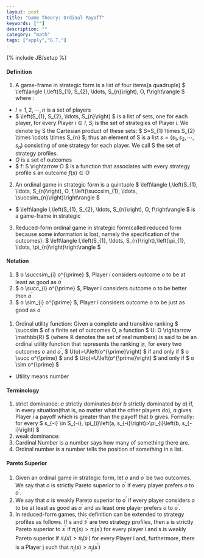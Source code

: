 ```yaml
---
layout: post
title: "Game Theory: Ordinal Payoff"
keywords: [""]
description: ""
category: "math"
tags: ["apply","G.T."]
---
```

{% include JB/setup %}


#### Definition
1. A game-frame in strategic form is a list of four items(a quadruple) $
\left\langle I,\left(S_{1}, S_{2}, \ldots, S_{n}\right), O, f\right\rangle
$ where :
- $I = {1,2,\cdots,n}$ is a set of players
- $
\left(S_{1}, S_{2}, \ldots, S_{n}\right)
$ is a list of sets, one for each player, for every Player $i \in I$, $S_i$ is
the set of strategies of Player $i$. We denote by S the Cartesian product of
these sets: $
S=S_{1} \times S_{2} \times \cdots \times S_{n}
$; thus an element of S is a list $s = (s_1,s_2,\cdots,s_n)$ consisting of one
strategy for each player. We call S the set of strategy profiles.
- $O$ is a set of outcomes
- $
f: S \rightarrow O
$ is a function that associates with every strategy profile s an outcome $f(s)
\in O$

2. An ordinal game in strategic form is a quintuple $
\left\langle I,\left(S_{1}, \ldots, S_{n}\right), O, f,\left(\succsim_{1},
\ldots, \succsim_{n}\right)\right\rangle
$
- $
\left\langle I,\left(S_{1}, S_{2}, \ldots, S_{n}\right), O, f\right\rangle
$ is a game-frame in strategic

3. Reduced-form ordinal game in strategic form(called reduced form because some information is lost,
   namely the specification of the outcomes): $
   \left\langle I,\left(S_{1}, \ldots, S_{n}\right),\left(\pi_{1}, \ldots,
   \pi_{n}\right)\right\rangle
   $

#### Notation
1. $
o \succsim_{i} o^{\prime}
$, Player $i$ considers outcome $o$ to be at least as good as $o^{\prime}$
2. $
o \succ_{i} o^{\prime}
$, Player i considers outcome $o$ to be better then $o^{\prime}$
3. $
o \sim_{i} o^{\prime}
$, Player i considers outcome $o$ to be just as good as $o^{\prime}$


####
1. Ordinal utility function: Given a complete and transitive ranking $
\succsim
$ of a finite set of outcomes O, a function $
U: O \rightarrow \mathbb{R}
$ (where $\mathbb{R}$ denotes the set of real numbers) is said to be an ordinal
utility function that represents the ranking $\succsim$, for every two
outcomes $o$ and $o^{\prime}$, $
U(o)>U\left(o^{\prime}\right)
$ if and only if $
o \succ o^{\prime}
$ and $
U(o)=U\left(o^{\prime}\right)
$ 
and only if $
o \sim o^{\prime}
$
- Utility means number


#### Terminology
1. strict dominance: $a$ strictly dominates $b$(or $b$ strictly dominated by $a$) if, in
   every situation(that is, no matter what the other players do), $a$ gives
   Player $i$ a payoff which is greater than the payoff that $b$ gives.
   Formally: for every $
   s_{-i} \in S_{-i}, \pi_{i}\left(a, s_{-i}\right)>\pi_{i}\left(b,
   s_{-i}\right)
   $
2. weak dominance:
3. Cardinal Number is a number says how many of something there are.
4. Ordinal number is a number tells the position of something in a list.


#### Pareto Superior
1. Given an ordinal game in strategic form, let $o$ and $o^{\prime}$ be two outcomes. We say that $o$
is strictly Pareto superior to $o^{\prime}$ if every player prefers $o$ to $o^{\prime}$.
2. We say that $o$ is weakly Pareto superior to $o^{\prime}$ if every player considers $o$ to be at
   least as good as $o^{\prime}$ and as least one player prefers $o$ to $o^{\prime}$.
3. In reduced-form games, this definition can be extended to strategy profiles as follows. If s and
   $s^{\prime}$ are two strategy profiles, then $s$ is strictly Pareto superior to $s^{\prime}$ if
   $\pi_i(s) > \pi_i(s^{\prime})$ for every player i and s is weakly Pareto superior if $\pi_i(s) > \pi_i(s^{\prime})$
   for every Player i and, furthermore, there is a Player j such that $\pi_j(s) > \pi_j(s^{\prime})$


